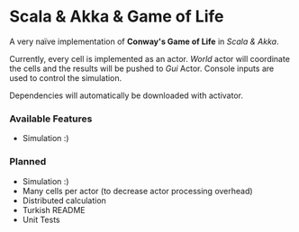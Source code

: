 # Scala & Akka & Game of Life 

A very naïve implementation of **Conway's Game of Life** in *Scala & Akka*.

Currently, every cell is implemented as an actor. *World* actor will coordinate the cells and the results will be pushed to *Gui* Actor. Console inputs are used to control the simulation.

Dependencies will automatically be downloaded with activator.

### Available Features

* Simulation :)

### Planned

* Simulation :)
* Many cells per actor (to decrease actor processing overhead)
* Distributed calculation
* Turkish README
* Unit Tests

